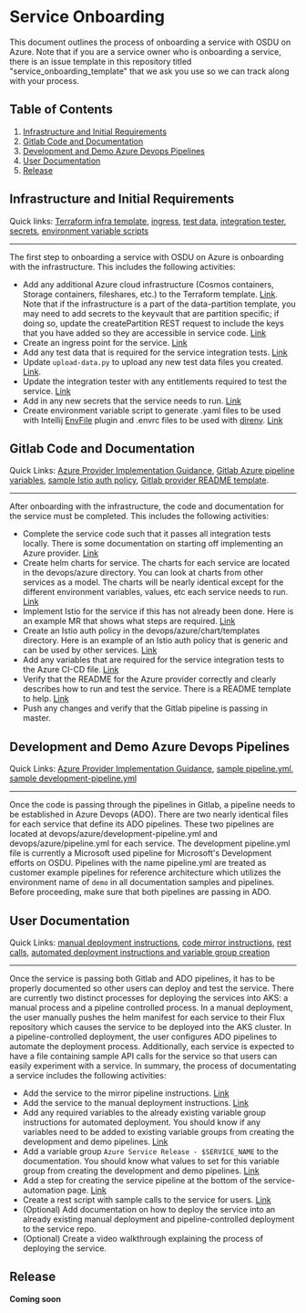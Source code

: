 # Service Onboarding
This document outlines the process of onboarding a service with OSDU on Azure. Note that if you are a service owner who is onboarding a service, there is an issue template in this repository titled "service_onboarding_template" that we ask you use so we can track along with your process.

## Table of Contents
1. [Infrastructure and Initial Requirements](#infrastructure-and-initial-requirements)
1. [Gitlab Code and Documentation](#gitlab-code-and-documentation)
1. [Development and Demo Azure Devops Pipelines](#development-and-demo-azure-devops-pipelines)
1. [User Documentation](#user-documentation)
1. [Release](#release)


## Infrastructure and Initial Requirements
Quick links: [Terraform infra template](https://community.opengroup.org/osdu/platform/deployment-and-operations/infra-azure-provisioning/-/tree/master/infra/templates/osdu-r3-mvp), [ingress](https://community.opengroup.org/osdu/platform/deployment-and-operations/infra-azure-provisioning/-/blob/master/charts/osdu-common/templates/appgw-ingress.yaml), [test data](https://community.opengroup.org/osdu/platform/deployment-and-operations/infra-azure-provisioning/-/tree/master/tools/test_data), [integration tester](https://community.opengroup.org/osdu/platform/deployment-and-operations/infra-azure-provisioning/-/blob/master/tools/test_data/user_info_1.json), [secrets](https://community.opengroup.org/osdu/platform/deployment-and-operations/infra-azure-provisioning/-/blob/master/charts/osdu-common/templates/kv-secrets.yaml), [environment variable scripts](https://community.opengroup.org/osdu/platform/deployment-and-operations/infra-azure-provisioning/-/tree/master/tools/variables)

---

The first step to onboarding a service with OSDU on Azure is onboarding with the infrastructure. This includes the following activities:
- Add any additional Azure cloud infrastructure (Cosmos containers, Storage containers, fileshares, etc.) to the Terraform template. [Link](https://community.opengroup.org/osdu/platform/deployment-and-operations/infra-azure-provisioning/-/tree/master/infra/templates/osdu-r3-mvp). Note that if the infrastructure is a part of the data-partition template, you may need to add secrets to the keyvault that are partition specific; if doing so, update the createPartition REST request to include the keys that you have added so they are accessible in service code. [Link](https://community.opengroup.org/osdu/platform/deployment-and-operations/infra-azure-provisioning/-/blob/master/tools/rest/partition.http#L48)
- Create an ingress point for the service. [Link](https://community.opengroup.org/osdu/platform/deployment-and-operations/infra-azure-provisioning/-/blob/master/charts/osdu-common/templates/appgw-ingress.yaml)
- Add any test data that is required for the service integration tests. [Link](https://community.opengroup.org/osdu/platform/deployment-and-operations/infra-azure-provisioning/-/tree/master/tools/test_data)
- Update `upload-data.py` to upload any new test data files you created. [Link](https://community.opengroup.org/osdu/platform/deployment-and-operations/infra-azure-provisioning/-/blob/master/tools/test_data/upload-data.py).
- Update the integration tester with any entitlements required to test the service. [Link](https://community.opengroup.org/osdu/platform/deployment-and-operations/infra-azure-provisioning/-/blob/master/tools/test_data/user_info_1.json)
- Add in any new secrets that the service needs to run. [Link](https://community.opengroup.org/osdu/platform/deployment-and-operations/infra-azure-provisioning/-/blob/master/charts/osdu-common/templates/kv-secrets.yaml)
- Create environment variable script to generate .yaml files to be used with Intellij [EnvFile](https://plugins.jetbrains.com/plugin/7861-envfile) plugin and .envrc files to be used with [direnv](https://direnv.net/). [Link](https://community.opengroup.org/osdu/platform/deployment-and-operations/infra-azure-provisioning/-/tree/master/tools/variables)

## Gitlab Code and Documentation
Quick Links: [Azure Provider Implementation Guidance](./gitlab-service-guide.md), [Gitlab Azure pipeline variables](https://community.opengroup.org/osdu/platform/ci-cd-pipelines/-/blob/master/cloud-providers/azure.yml), [sample Istio auth policy](https://community.opengroup.org/osdu/platform/system/file/-/blob/master/devops/azure/chart/templates/azure-istio-auth-policy.yaml), [Gitlab provider README template](./gitlab-service-readme-template.md).

---

After onboarding with the infrastructure, the code and documentation for the service must be completed. This includes the following activities:
- Complete the service code such that it passes all integration tests locally. There is some documentation on starting off implementing an Azure provider. [Link](./gitlab-service-readme-template.md)
- Create helm charts for service. The charts for each service are located in the devops/azure directory. You can look at charts from other services as a model. The charts will be nearly identical except for the different environment variables, values, etc each service needs to run. [Link](./gitlab-service-guide.md)
- Implement Istio for the service if this has not already been done. Here is an example MR that shows what steps are required. [Link](https://community.opengroup.org/osdu/platform/system/storage/-/merge_requests/64)
- Create an Istio auth policy in the devops/azure/chart/templates directory. Here is an example of an Istio auth policy that is generic and can be used by other services. [Link](https://community.opengroup.org/osdu/platform/system/storage/-/blob/master/devops/azure/chart/templates/azure-istio-auth-policy.yaml)
- Add any variables that are required for the service integration tests to the Azure CI-CD file. [Link](https://community.opengroup.org/osdu/platform/ci-cd-pipelines/-/blob/master/cloud-providers/azure.yml)
- Verify that the README for the Azure provider correctly and clearly describes how to run and test the service. There is a README template to help. [Link](./gitlab-service-readme-template.md)
- Push any changes and verify that the Gitlab pipeline is passing in master.

## Development and Demo Azure Devops Pipelines
Quick Links: [Azure Provider Implementation Guidance](./gitlab-service-guide.md), [sample pipeline.yml](https://community.opengroup.org/osdu/platform/system/storage/-/blob/master/devops/azure/pipeline.yml), [sample development-pipeline.yml](https://community.opengroup.org/osdu/platform/system/storage/-/blob/master/devops/azure/development-pipeline.yml)

---
Once the code is passing through the pipelines in Gitlab, a pipeline needs to be established in Azure Devops (ADO). There are two nearly identical files for each service that define its ADO pipelines. These two pipelines are located at devops/azure/development-pipeline.yml and devops/azure/pipeline.yml for each service.  The development pipeline.yml file is currently a Microsoft used pipeline for Microsoft's Development efforts on OSDU.  Pipelines with the name pipeline.yml are treated as customer example pipelines for reference architecture which utilizes the environment name of `demo` in all documentation samples and pipelines.  Before proceeding, make sure that both pipelines are passing in ADO.


## User Documentation
Quick Links: [manual deployment instructions](https://community.opengroup.org/osdu/platform/deployment-and-operations/infra-azure-provisioning/-/tree/master/charts), [code mirror instructions](https://community.opengroup.org/osdu/platform/deployment-and-operations/infra-azure-provisioning/-/blob/master/docs/code-mirroring.md), [rest calls](https://community.opengroup.org/osdu/platform/deployment-and-operations/infra-azure-provisioning/-/tree/master/tools/rest), [automated deployment instructions and variable group creation](https://community.opengroup.org/osdu/platform/deployment-and-operations/infra-azure-provisioning/-/blob/master/docs/service-automation.md)

---

Once the service is passing both Gitlab and ADO pipelines, it has to be properly documented so other users can deploy and test the service. There are currently two distinct processes for deploying the services into AKS: a manual process and a pipeline controlled process. In a manual deployment, the user manually pushes the helm manifest for each service to their Flux repository which causes the service to be deployed into the AKS cluster. In a pipeline-controlled deployment, the user configures ADO pipelines to automate the deployment process. Additionally, each service is expected to have a file containing sample API calls for the service so that users can easily experiment with a service. In summary, the process of documentating a service includes the following activities:

- Add the service to the mirror pipeline instructions. [Link](https://community.opengroup.org/osdu/platform/deployment-and-operations/infra-azure-provisioning/-/blob/master/docs/code-mirroring.md)
- Add the service to the manual deployment instructions. [Link](https://community.opengroup.org/osdu/platform/deployment-and-operations/infra-azure-provisioning/-/tree/master/charts)
- Add any required variables to the already existing variable group instructions for automated deployment. You should know if any variables need to be added to existing variable groups from creating the development and demo pipelines. [Link](https://community.opengroup.org/osdu/platform/deployment-and-operations/infra-azure-provisioning/-/blob/master/docs/service-automation.md#create-osdu-service-libraries)
- Add a variable group `Azure Service Release - $SERVICE_NAME` to the documentation. You should know what values to set for this variable group from creating the development and demo pipelines. [Link](https://community.opengroup.org/osdu/platform/deployment-and-operations/infra-azure-provisioning/-/blob/master/docs/service-automation.md#create-osdu-service-libraries)
- Add a step for creating the service pipeline at the bottom of the service-automation page. [Link](https://community.opengroup.org/osdu/platform/deployment-and-operations/infra-azure-provisioning/-/blob/master/docs/service-automation.md#create-osdu-service-libraries)
- Create a rest script with sample calls to the service for users. [Link](https://community.opengroup.org/osdu/platform/deployment-and-operations/infra-azure-provisioning/-/tree/master/tools/rest)
- (Optional) Add documentation on how to deploy the service into an already existing manual deployment and pipeline-controlled deployment to the service repo.
- (Optional) Create a video walkthrough explaining the process of deploying the service.

## Release 
**Coming soon**
